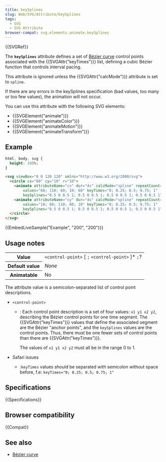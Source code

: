 ```yaml
---
title: keySplines
slug: Web/SVG/Attribute/keySplines
tags:
  - SVG
  - SVG Attribute
browser-compat: svg.elements.animate.keySplines
---
```

{{SVGRef}}

The **`keySplines`** attribute defines a set of [Bézier curve](/en-US/docs/Glossary/Bézier_curve) control points associated with the {{SVGAttr("keyTimes")}} list, defining a cubic Bézier function that controls interval pacing.

This attribute is ignored unless the {{SVGAttr("calcMode")}} attribute is set to `spline`.

If there are any errors in the keySplines specification (bad values, too many or too few values), the animation will not occur.

You can use this attribute with the following SVG elements:

- {{SVGElement("animate")}}
- {{SVGElement("animateColor")}}
- {{SVGElement("animateMotion")}}
- {{SVGElement("animateTransform")}}

## Example

```css hidden
html, body, svg {
  height: 100%;
}
```

```html
<svg viewBox="0 0 120 120" xmlns="http://www.w3.org/2000/svg">
  <circle cx="60" cy="10" r="10">
    <animate attributeName="cx" dur="4s" calcMode="spline" repeatCount="indefinite"
        values="60; 110; 60; 10; 60" keyTimes="0; 0.25; 0.5; 0.75; 1"
        keySplines="0.5 0 0.5 1; 0.5 0 0.5 1; 0.5 0 0.5 1; 0.5 0 0.5 1"/>
    <animate attributeName="cy" dur="4s" calcMode="spline" repeatCount="indefinite"
        values="10; 60; 110; 60; 10" keyTimes="0; 0.25; 0.5; 0.75; 1"
        keySplines="0.5 0 0.5 1; 0.5 0 0.5 1; 0.5 0 0.5 1; 0.5 0 0.5 1"/>
  </circle>
</svg>
```

{{EmbedLiveSample("Example", "200", "200")}}

## Usage notes

<table class="properties">
  <tbody>
    <tr>
      <th scope="row">Value</th>
      <td>
        <code>&#x3C;control-point></code> [ <code>;</code>
        <code>&#x3C;control-point></code> ]* <code>;</code>?
      </td>
    </tr>
    <tr>
      <th scope="row">Default value</th>
      <td><em>None</em></td>
    </tr>
    <tr>
      <th scope="row">Animatable</th>
      <td>No</td>
    </tr>
  </tbody>
</table>

The attribute value is a semicolon-separated list of control point descriptions.

- `<control-point>`
  - : Each control point description is a set of four values: `x1 y1 x2 y2`, describing the Bézier control points for one time segment. The {{SVGAttr("keyTimes")}} values that define the associated segment are the Bézier "anchor points", and the `keySplines` values are the control points. Thus, there must be one fewer sets of control points than there are {{SVGAttr("keyTimes")}}.

    The values of `x1 y1 x2 y2` must all be in the range 0 to 1.

- Safari issues
  - :`keyTimes` values should be separated with semicolon without space before, f.e: `keyTimes="0; 0.25; 0.5; 0.75; 1"`

## Specifications

{{Specifications}}

## Browser compatibility

{{Compat}}

## See also

- [Bézier curve](/en-US/docs/Glossary/Bézier_curve)
